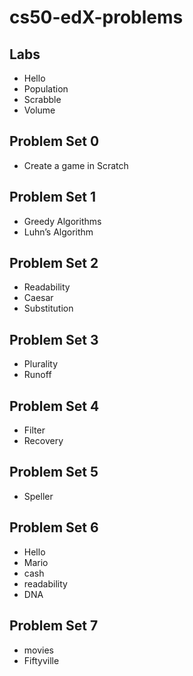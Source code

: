 # cs50-edX-problems

## Labs
* Hello
* Population
* Scrabble
* Volume

## Problem Set 0
* Create a game in Scratch

## Problem Set 1
* Greedy Algorithms
* Luhn’s Algorithm

## Problem Set 2
* Readability
* Caesar
* Substitution

## Problem Set 3
* Plurality
* Runoff

## Problem Set 4
* Filter 
* Recovery

## Problem Set 5
* Speller

## Problem Set 6
* Hello
* Mario
* cash
* readability
* DNA
## Problem Set 7
* movies
* Fiftyville
